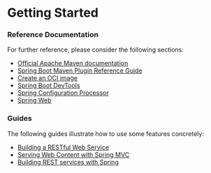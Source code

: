 # Getting Started

### Reference Documentation
For further reference, please consider the following sections:

* [Official Apache Maven documentation](https://maven.apache.org/guides/index.html)
* [Spring Boot Maven Plugin Reference Guide](https://docs.spring.io/spring-boot/docs/2.5.12/maven-plugin/reference/html/)
* [Create an OCI image](https://docs.spring.io/spring-boot/docs/2.5.12/maven-plugin/reference/html/#build-image)
* [Spring Boot DevTools](https://docs.spring.io/spring-boot/docs/2.5.12/reference/htmlsingle/#using-boot-devtools)
* [Spring Configuration Processor](https://docs.spring.io/spring-boot/docs/2.5.12/reference/htmlsingle/#configuration-metadata-annotation-processor)
* [Spring Web](https://docs.spring.io/spring-boot/docs/2.5.12/reference/htmlsingle/#boot-features-developing-web-applications)

### Guides
The following guides illustrate how to use some features concretely:

* [Building a RESTful Web Service](https://spring.io/guides/gs/rest-service/)
* [Serving Web Content with Spring MVC](https://spring.io/guides/gs/serving-web-content/)
* [Building REST services with Spring](https://spring.io/guides/tutorials/bookmarks/)

